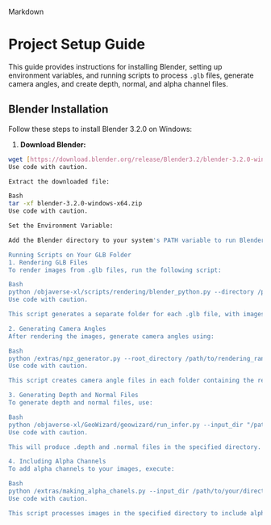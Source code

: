 Markdown
# Project Setup Guide

This guide provides instructions for installing Blender, setting up environment variables, and running scripts to process `.glb` files, generate camera angles, and create depth, normal, and alpha channel files.

## Blender Installation

Follow these steps to install Blender 3.2.0 on Windows:

1. **Download Blender:**

```bash
wget [https://download.blender.org/release/Blender3.2/blender-3.2.0-windows-x64.zip](https://download.blender.org/release/Blender3.2/blender-3.2.0-windows-x64.zip)
Use code with caution.

Extract the downloaded file:

Bash
tar -xf blender-3.2.0-windows-x64.zip
Use code with caution.

Set the Environment Variable:

Add the Blender directory to your system's PATH variable to run Blender from the command line.

Running Scripts on Your GLB Folder
1. Rendering GLB Files
To render images from .glb files, run the following script:

Bash
python /objaverse-xl/scripts/rendering/blender_python.py --directory /path/to/glb/files
Use code with caution.

This script generates a separate folder for each .glb file, with images saved under the rendering_random_32views directory within each folder.

2. Generating Camera Angles
After rendering the images, generate camera angles using:

Bash
python /extras/npz_generator.py --root_directory /path/to/rendering_random_32views
Use code with caution.

This script creates camera angle files in each folder containing the rendered images.

3. Generating Depth and Normal Files
To generate depth and normal files, use:

Bash
python /objaverse-xl/GeoWizard/geowizard/run_infer.py --input_dir "/path/to/root/directory" --pretrained_model_path "lemonaddie/geowizard" --domain "object"
Use code with caution.

This will produce .depth and .normal files in the specified directory.

4. Including Alpha Channels
To add alpha channels to your images, execute:

Bash
python /extras/making_alpha_chanels.py --input_dir /path/to/your/directory
Use code with caution.

This script processes images in the specified directory to include alpha channels.
